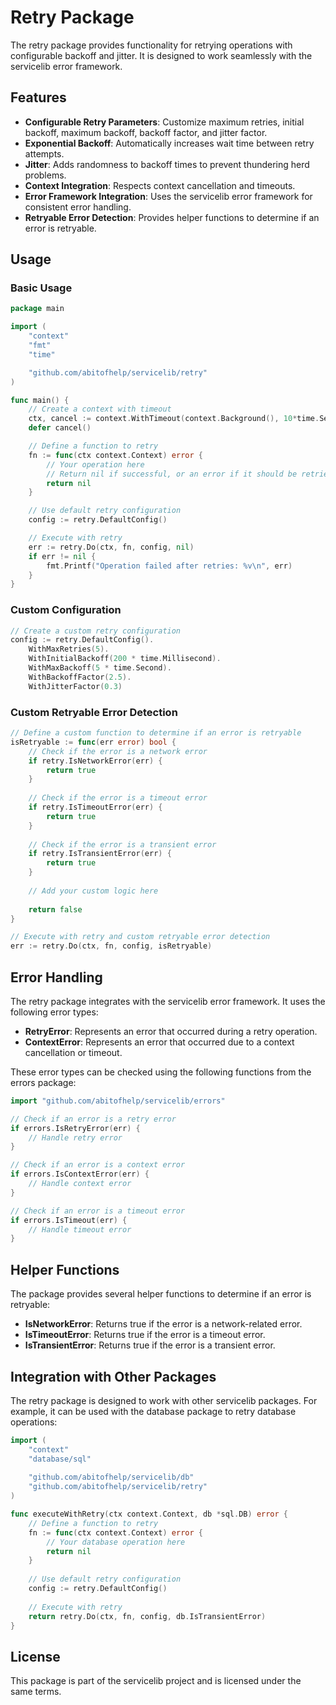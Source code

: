 # Retry Package

The retry package provides functionality for retrying operations with configurable backoff and jitter. It is designed to work seamlessly with the servicelib error framework.

## Features

- **Configurable Retry Parameters**: Customize maximum retries, initial backoff, maximum backoff, backoff factor, and jitter factor.
- **Exponential Backoff**: Automatically increases wait time between retry attempts.
- **Jitter**: Adds randomness to backoff times to prevent thundering herd problems.
- **Context Integration**: Respects context cancellation and timeouts.
- **Error Framework Integration**: Uses the servicelib error framework for consistent error handling.
- **Retryable Error Detection**: Provides helper functions to determine if an error is retryable.

## Usage

### Basic Usage

```go
package main

import (
    "context"
    "fmt"
    "time"

    "github.com/abitofhelp/servicelib/retry"
)

func main() {
    // Create a context with timeout
    ctx, cancel := context.WithTimeout(context.Background(), 10*time.Second)
    defer cancel()

    // Define a function to retry
    fn := func(ctx context.Context) error {
        // Your operation here
        // Return nil if successful, or an error if it should be retried
        return nil
    }

    // Use default retry configuration
    config := retry.DefaultConfig()

    // Execute with retry
    err := retry.Do(ctx, fn, config, nil)
    if err != nil {
        fmt.Printf("Operation failed after retries: %v\n", err)
    }
}
```

### Custom Configuration

```go
// Create a custom retry configuration
config := retry.DefaultConfig().
    WithMaxRetries(5).
    WithInitialBackoff(200 * time.Millisecond).
    WithMaxBackoff(5 * time.Second).
    WithBackoffFactor(2.5).
    WithJitterFactor(0.3)
```

### Custom Retryable Error Detection

```go
// Define a custom function to determine if an error is retryable
isRetryable := func(err error) bool {
    // Check if the error is a network error
    if retry.IsNetworkError(err) {
        return true
    }
    
    // Check if the error is a timeout error
    if retry.IsTimeoutError(err) {
        return true
    }
    
    // Check if the error is a transient error
    if retry.IsTransientError(err) {
        return true
    }
    
    // Add your custom logic here
    
    return false
}

// Execute with retry and custom retryable error detection
err := retry.Do(ctx, fn, config, isRetryable)
```

## Error Handling

The retry package integrates with the servicelib error framework. It uses the following error types:

- **RetryError**: Represents an error that occurred during a retry operation.
- **ContextError**: Represents an error that occurred due to a context cancellation or timeout.

These error types can be checked using the following functions from the errors package:

```go
import "github.com/abitofhelp/servicelib/errors"

// Check if an error is a retry error
if errors.IsRetryError(err) {
    // Handle retry error
}

// Check if an error is a context error
if errors.IsContextError(err) {
    // Handle context error
}

// Check if an error is a timeout error
if errors.IsTimeout(err) {
    // Handle timeout error
}
```

## Helper Functions

The package provides several helper functions to determine if an error is retryable:

- **IsNetworkError**: Returns true if the error is a network-related error.
- **IsTimeoutError**: Returns true if the error is a timeout error.
- **IsTransientError**: Returns true if the error is a transient error.

## Integration with Other Packages

The retry package is designed to work with other servicelib packages. For example, it can be used with the database package to retry database operations:

```go
import (
    "context"
    "database/sql"
    
    "github.com/abitofhelp/servicelib/db"
    "github.com/abitofhelp/servicelib/retry"
)

func executeWithRetry(ctx context.Context, db *sql.DB) error {
    // Define a function to retry
    fn := func(ctx context.Context) error {
        // Your database operation here
        return nil
    }
    
    // Use default retry configuration
    config := retry.DefaultConfig()
    
    // Execute with retry
    return retry.Do(ctx, fn, config, db.IsTransientError)
}
```

## License

This package is part of the servicelib project and is licensed under the same terms.